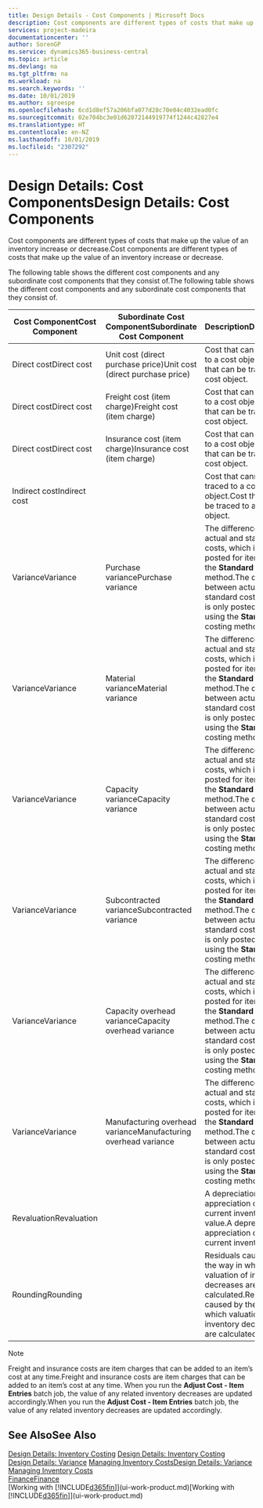 ```yaml
---
title: Design Details - Cost Components | Microsoft Docs
description: Cost components are different types of costs that make up the value of an inventory increase or decrease.
services: project-madeira
documentationcenter: ''
author: SorenGP
ms.service: dynamics365-business-central
ms.topic: article
ms.devlang: na
ms.tgt_pltfrm: na
ms.workload: na
ms.search.keywords: ''
ms.date: 10/01/2019
ms.author: sgroespe
ms.openlocfilehash: 6cd1d8ef57a206bfa077d28c70e04c4032ead0fc
ms.sourcegitcommit: 02e704bc3e01d62072144919774f1244c42827e4
ms.translationtype: HT
ms.contentlocale: en-NZ
ms.lasthandoff: 10/01/2019
ms.locfileid: "2307292"
---
```

# <a name="design-details-cost-components"></a><span data-ttu-id="6c289-103">Design Details: Cost Components</span><span class="sxs-lookup"><span data-stu-id="6c289-103">Design Details: Cost Components</span></span>
<span data-ttu-id="6c289-104">Cost components are different types of costs that make up the value of an inventory increase or decrease.</span><span class="sxs-lookup"><span data-stu-id="6c289-104">Cost components are different types of costs that make up the value of an inventory increase or decrease.</span></span>  

 <span data-ttu-id="6c289-105">The following table shows the different cost components and any subordinate cost components that they consist of.</span><span class="sxs-lookup"><span data-stu-id="6c289-105">The following table shows the different cost components and any subordinate cost components that they consist of.</span></span>  

|<span data-ttu-id="6c289-106">Cost Component</span><span class="sxs-lookup"><span data-stu-id="6c289-106">Cost Component</span></span>|<span data-ttu-id="6c289-107">Subordinate Cost Component</span><span class="sxs-lookup"><span data-stu-id="6c289-107">Subordinate Cost Component</span></span>|<span data-ttu-id="6c289-108">Description</span><span class="sxs-lookup"><span data-stu-id="6c289-108">Description</span></span>|  
|--------------------|--------------------------------|---------------------------------------|  
|<span data-ttu-id="6c289-109">Direct cost</span><span class="sxs-lookup"><span data-stu-id="6c289-109">Direct cost</span></span>|<span data-ttu-id="6c289-110">Unit cost (direct purchase price)</span><span class="sxs-lookup"><span data-stu-id="6c289-110">Unit cost (direct purchase price)</span></span>|<span data-ttu-id="6c289-111">Cost that can be traced to a cost object.</span><span class="sxs-lookup"><span data-stu-id="6c289-111">Cost that can be traced to a cost object.</span></span>|  
|<span data-ttu-id="6c289-112">Direct cost</span><span class="sxs-lookup"><span data-stu-id="6c289-112">Direct cost</span></span>|<span data-ttu-id="6c289-113">Freight cost (item charge)</span><span class="sxs-lookup"><span data-stu-id="6c289-113">Freight cost (item charge)</span></span>|<span data-ttu-id="6c289-114">Cost that can be traced to a cost object.</span><span class="sxs-lookup"><span data-stu-id="6c289-114">Cost that can be traced to a cost object.</span></span>|  
|<span data-ttu-id="6c289-115">Direct cost</span><span class="sxs-lookup"><span data-stu-id="6c289-115">Direct cost</span></span>|<span data-ttu-id="6c289-116">Insurance cost (item charge)</span><span class="sxs-lookup"><span data-stu-id="6c289-116">Insurance cost (item charge)</span></span>|<span data-ttu-id="6c289-117">Cost that can be traced to a cost object.</span><span class="sxs-lookup"><span data-stu-id="6c289-117">Cost that can be traced to a cost object.</span></span>|  
|<span data-ttu-id="6c289-118">Indirect cost</span><span class="sxs-lookup"><span data-stu-id="6c289-118">Indirect cost</span></span>||<span data-ttu-id="6c289-119">Cost that cannot be traced to a cost object.</span><span class="sxs-lookup"><span data-stu-id="6c289-119">Cost that cannot be traced to a cost object.</span></span>|  
|<span data-ttu-id="6c289-120">Variance</span><span class="sxs-lookup"><span data-stu-id="6c289-120">Variance</span></span>|<span data-ttu-id="6c289-121">Purchase variance</span><span class="sxs-lookup"><span data-stu-id="6c289-121">Purchase variance</span></span>|<span data-ttu-id="6c289-122">The difference between actual and standard costs, which is only posted for items using the **Standard** costing method.</span><span class="sxs-lookup"><span data-stu-id="6c289-122">The difference between actual and standard costs, which is only posted for items using the **Standard** costing method.</span></span>|  
|<span data-ttu-id="6c289-123">Variance</span><span class="sxs-lookup"><span data-stu-id="6c289-123">Variance</span></span>|<span data-ttu-id="6c289-124">Material variance</span><span class="sxs-lookup"><span data-stu-id="6c289-124">Material variance</span></span>|<span data-ttu-id="6c289-125">The difference between actual and standard costs, which is only posted for items using the **Standard** costing method.</span><span class="sxs-lookup"><span data-stu-id="6c289-125">The difference between actual and standard costs, which is only posted for items using the **Standard** costing method.</span></span>|  
|<span data-ttu-id="6c289-126">Variance</span><span class="sxs-lookup"><span data-stu-id="6c289-126">Variance</span></span>|<span data-ttu-id="6c289-127">Capacity variance</span><span class="sxs-lookup"><span data-stu-id="6c289-127">Capacity variance</span></span>|<span data-ttu-id="6c289-128">The difference between actual and standard costs, which is only posted for items using the **Standard** costing method.</span><span class="sxs-lookup"><span data-stu-id="6c289-128">The difference between actual and standard costs, which is only posted for items using the **Standard** costing method.</span></span>|  
|<span data-ttu-id="6c289-129">Variance</span><span class="sxs-lookup"><span data-stu-id="6c289-129">Variance</span></span>|<span data-ttu-id="6c289-130">Subcontracted variance</span><span class="sxs-lookup"><span data-stu-id="6c289-130">Subcontracted variance</span></span>|<span data-ttu-id="6c289-131">The difference between actual and standard costs, which is only posted for items using the **Standard** costing method.</span><span class="sxs-lookup"><span data-stu-id="6c289-131">The difference between actual and standard costs, which is only posted for items using the **Standard** costing method.</span></span>|  
|<span data-ttu-id="6c289-132">Variance</span><span class="sxs-lookup"><span data-stu-id="6c289-132">Variance</span></span>|<span data-ttu-id="6c289-133">Capacity overhead variance</span><span class="sxs-lookup"><span data-stu-id="6c289-133">Capacity overhead variance</span></span>|<span data-ttu-id="6c289-134">The difference between actual and standard costs, which is only posted for items using the **Standard** costing method.</span><span class="sxs-lookup"><span data-stu-id="6c289-134">The difference between actual and standard costs, which is only posted for items using the **Standard** costing method.</span></span>|  
|<span data-ttu-id="6c289-135">Variance</span><span class="sxs-lookup"><span data-stu-id="6c289-135">Variance</span></span>|<span data-ttu-id="6c289-136">Manufacturing overhead variance</span><span class="sxs-lookup"><span data-stu-id="6c289-136">Manufacturing overhead variance</span></span>|<span data-ttu-id="6c289-137">The difference between actual and standard costs, which is only posted for items using the **Standard** costing method.</span><span class="sxs-lookup"><span data-stu-id="6c289-137">The difference between actual and standard costs, which is only posted for items using the **Standard** costing method.</span></span>|  
|<span data-ttu-id="6c289-138">Revaluation</span><span class="sxs-lookup"><span data-stu-id="6c289-138">Revaluation</span></span>||<span data-ttu-id="6c289-139">A depreciation or appreciation of the current inventory value.</span><span class="sxs-lookup"><span data-stu-id="6c289-139">A depreciation or appreciation of the current inventory value.</span></span>|  
|<span data-ttu-id="6c289-140">Rounding</span><span class="sxs-lookup"><span data-stu-id="6c289-140">Rounding</span></span>||<span data-ttu-id="6c289-141">Residuals caused by the way in which valuation of inventory decreases are calculated.</span><span class="sxs-lookup"><span data-stu-id="6c289-141">Residuals caused by the way in which valuation of inventory decreases are calculated.</span></span>|  

> [!NOTE]  
>  <span data-ttu-id="6c289-142">Freight and insurance costs are item charges that can be added to an item’s cost at any time.</span><span class="sxs-lookup"><span data-stu-id="6c289-142">Freight and insurance costs are item charges that can be added to an item’s cost at any time.</span></span> <span data-ttu-id="6c289-143">When you run the **Adjust Cost - Item Entries** batch job, the value of any related inventory decreases are updated accordingly.</span><span class="sxs-lookup"><span data-stu-id="6c289-143">When you run the **Adjust Cost - Item Entries** batch job, the value of any related inventory decreases are updated accordingly.</span></span>  

## <a name="see-also"></a><span data-ttu-id="6c289-144">See Also</span><span class="sxs-lookup"><span data-stu-id="6c289-144">See Also</span></span>  
 <span data-ttu-id="6c289-145">[Design Details: Inventory Costing](design-details-inventory-costing.md) </span><span class="sxs-lookup"><span data-stu-id="6c289-145">[Design Details: Inventory Costing](design-details-inventory-costing.md) </span></span>  
 <span data-ttu-id="6c289-146">[Design Details: Variance](design-details-variance.md) [Managing Inventory Costs](finance-manage-inventory-costs.md)</span><span class="sxs-lookup"><span data-stu-id="6c289-146">[Design Details: Variance](design-details-variance.md) [Managing Inventory Costs](finance-manage-inventory-costs.md)</span></span>  
 [<span data-ttu-id="6c289-147">Finance</span><span class="sxs-lookup"><span data-stu-id="6c289-147">Finance</span></span>](finance.md)  
 <span data-ttu-id="6c289-148">[Working with [!INCLUDE[d365fin](includes/d365fin_md.md)]](ui-work-product.md)</span><span class="sxs-lookup"><span data-stu-id="6c289-148">[Working with [!INCLUDE[d365fin](includes/d365fin_md.md)]](ui-work-product.md)</span></span>  
